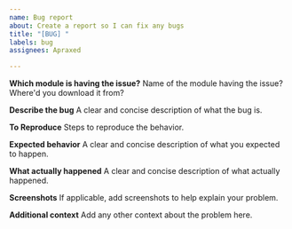 ```yaml
---
name: Bug report
about: Create a report so I can fix any bugs
title: "[BUG] "
labels: bug
assignees: Apraxed

---
```


**Which module is having the issue?**
Name of the module having the issue? Where'd you download it from?

**Describe the bug**
A clear and concise description of what the bug is.

**To Reproduce**
Steps to reproduce the behavior.

**Expected behavior**
A clear and concise description of what you expected to happen.

**What actually happened**
A clear and concise description of what actually happened.

**Screenshots**
If applicable, add screenshots to help explain your problem.

**Additional context**
Add any other context about the problem here.
